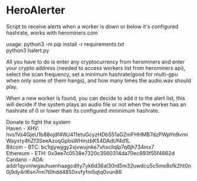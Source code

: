 # HeroAlerter
Script to receive alerts when a worker is down or below it's configured hashrate, works with herominers.com

usage:
python3 -m pip install -r requirements.txt</br>
python3 halert.py


All you have to do is enter any cryptocurrency from herominers and enter your crypto address (needed to access workers list from herominers api), select the scan frequency, set a minimum hashrate(good for multi-gpu when only some of them hangs), and how many times the audio.wav should play.

When a new worker is found, you can decide to add it to the alert list, this will decide if the system plays an audio file or not when the worker has an hashrate of 0 or lower than its configured mminimum hashrate.

Donate to fight the system</br>Haven - XHV: hvs1Vs4GjeU1b88ojdf4WJ411etuGcyzHDb551aGZmFHHMB7dzPWpYn9vmiWayxty4hZf3SeeAzoqGpbsWHmzbK54DAdUf4d1L</br>
Bitcoin - BTC: bc1qjywjjgy2xjvwujnke7vhxcllqlp7q6jh734mx7</br>
Ethereum - ETH: 0x3ee7c0538e7320c3560314da70ec893f55f4662d</br>
Cardano - ADA: addr1qyvnlwgauhuenhaagcdlty7yk6d36al30rd5m32uwdcu5c5me8sfk2ht0n0j9dy4rl6sn7rm7t0hdd4850xvfyfm5qtq0vun86
